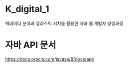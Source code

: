 # K_digital_1
빅데이터 분석과 엘라스틱 서치를 활용한 자바 웹 개발자 양성과정

# 자바 API 문서
https://docs.oracle.com/javase/8/docs/api/
